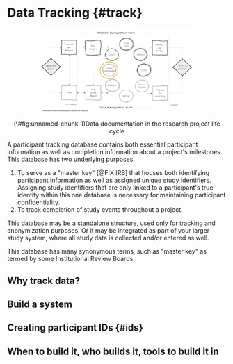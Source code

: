 # Data Tracking {#track}

<div class="figure" style="text-align: center">
<img src="img/lifecycle_track.PNG" alt="Data documentation in the research project life cycle" width="70%" />
<p class="caption">(\#fig:unnamed-chunk-1)Data documentation in the research project life cycle</p>
</div>


A participant tracking database contains both essential participant information as well as completion information about a project's milestones. This database has two underlying purposes.

1. To serve as a "master key" [@FIX IRB] that houses both identifying participant information as well as assigned unique study identifiers. Assigning study identifiers that are only linked to a participant's true identity within this one database is necessary for maintaining participant confidentiality.
2. To track completion of study events throughout a project.

This database may be a standalone structure, used only for tracking and anonymization purposes. Or it may be integrated as part of your larger study system, where all study data is collected and/or entered as well.

This database has many synonymous terms, such as "master key" as termed by some Institutional Review Boards.


## Why track data?

## Build a system

## Creating participant IDs {#ids}

## When to build it, who builds it, tools to build it in
